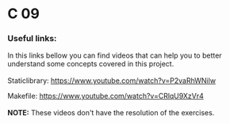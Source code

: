# C 09

### Useful links:
In this links bellow you can find videos that can help you to better understand some concepts covered in this project.
<br>
<br>
Staticlibrary: https://www.youtube.com/watch?v=P2vaRhWNilw

Makefile: https://www.youtube.com/watch?v=CRlqU9XzVr4
<br>
<br>
**NOTE:** These videos don't have the resolution of the exercises.